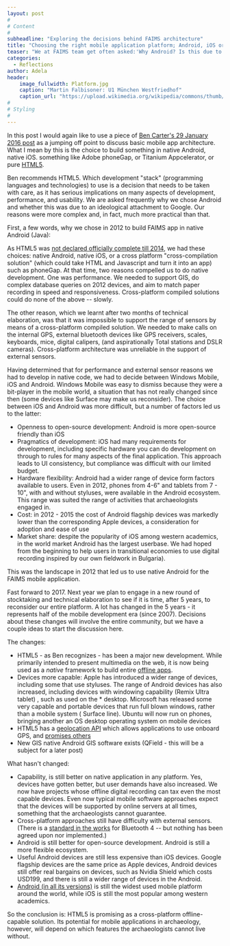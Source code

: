 ```yaml
---
layout: post
#
# Content
#
subheadline: "Exploring the decisions behind FAIMS architecture"
title: "Choosing the right mobile application platform; Android, iOS or cross-platform?"
teaser: "We at FAIMS team get often asked:'Why Android? Is this due to some ideological attachment to Google?' Not quite. Our reasons were more complex and much more practical than that."
categories:
  - Reflections
author: Adela
header:
    image_fullwidth: Platform.jpg
    caption: "Martin Falbisoner: U1 München Westfriedhof"
    caption_url: "https://upload.wikimedia.org/wikipedia/commons/thumb/3/31/Westfriedhof_zentral.JPG/1200px-Westfriedhof_zentral.JPG"
#
# Styling
#
---
```

In this post I would again like to use a piece of [Ben Carter's 29 January 2016 post](http://commons.digitalarchaeology.msu.edu/digitaldatacollection/2016/01/29/new-version-of-a-robust-open-flexible-and-offline-digital-data-collection-in-the-field/) as a jumping off point to discuss basic mobile app architecture. What I mean by this is the choice to build something in native Android, native iOS. something like Adobe phoneGap, or Titanium Appcelerator, or pure [HTML5](https://en.wikipedia.org/wiki/HTML5). 

Ben recommends HTML5. Which development "stack" (programming languages and technologies) to use is a decision that needs to be taken with care, as it has serious implications on many aspects of development, performance, and usability. We are asked frequently why we chose Android and whether this was due to an ideological attachment to Google. Our reasons were more complex and, in fact, much more practical than that.

First, a few words, why we chose in 2012 to build FAIMS app in native Android (Java):

As HTML5 was [not declared officially complete till 2014](http://motherboard.vice.com/blog/html5-is-quietly-changing-the-landscape),  we had these choices: native Android, native iOS, or a cross platform "cross-compilation solution" (which could take HTML and Javascript and turn it into an app) such as phoneGap. At that time, two reasons compelled us to do native development. One was performance. We needed to support GIS, do complex database queries on 2012 devices, and aim to match paper recording in speed and responsiveness. Cross-platform compiled solutions could do none of the above -- slowly.

The other reason, which we learnt after two months of technical elaboration, was that it was impossible to support the range of sensors by means of a cross-platform compiled solution.  We needed to make calls on the internal GPS, external bluetooth devices like GPS receivers, scales, keyboards, mice, digital calipers, (and aspirationally Total stations and DSLR cameras). Cross-platform architecture was unreliable in the support of external sensors.

Having determined that for performance and external sensor reasons we had to develop in native code, we had to decide between Windows Mobile, iOS and Android. Windows Mobile was easy to dismiss because they were a bit-player in the mobile world, a situation that has not really changed since then (some devices like Surface may make us reconsider). The choice between iOS and Android was more difficult, but a number of factors led us to the latter:

* Openness to open-source development: Android is more open-source friendly than iOS
* Pragmatics of development: iOS had many requirements for development, including specific hardware you can do development on through to rules for many aspects of the final application. This approach leads to UI consistency, but compliance was difficult with our limited budget.
* Hardware flexibility: Android had a wider range of device form factors available to users. Even in 2012, phones from 4-6" and tablets from 7 - 10", with and without styluses, were available in the Android ecosystem. This range was suited the range of activities that archaeologists engaged in.
* Cost: in 2012 - 2015 the cost of Android flagship devices was markedly lower than the corresponding Apple devices, a consideration for adoption and ease of use
* Market share: despite the popularity of iOS among western academics, in the world market Android has the largest userbase. We had hoped from the beginning to help users in transitional economies to use digital recording inspired by our own fieldwork in Bulgaria).

This was the landscape in 2012 that led us to use native Android for the FAIMS mobile application.

Fast forward to 2017. Next year we plan to engage in a new round of stocktaking and technical elaboration to see if it is time, after 5 years, to reconsider our entire platform. A lot has changed in the 5 years - it represents half of the mobile development era (since 2007). Decisions about these changes will involve the entire community, but we have a couple ideas to start the discussion here. 

The changes:
 
* HTML5 - as Ben recognizes - has been a major new development. While primarily intended to present multimedia on the web, it is now being used as a *native* framework to build entire [offline apps](http://motherboard.vice.com/blog/html5-is-quietly-changing-the-landscape).
* Devices more capable: Apple has introduced a wider range of devices, including some that use styluses. The range of Android devices has also increased, including devices with windowing capability (Remix Ultra tablet) , such as used on the * desktop. Microsoft has released some very capable and portable devices that run full blown windows, rather than a mobile system ( Surface line). Ubuntu will now run on phones, bringing another an OS desktop operating system on mobile devices
* HTML5 has a [geolocation API](http://geospatialtraining.com/introduction-to-the-html5-geolocation-api/) which allows applications to use onboard GPS,  and [promises others](http://blog.teamtreehouse.com/exploring-javascript-device-apis)
* New GIS native Android GIS software exists (QField - this will be a subject for a later post)

What hasn't changed:

* Capability, is still better on native application in any platform. Yes, devices have gotten better, but user demands have also increased. We now have projects whose offline digital recording can tax even the most capable devices. Even now typical mobile software approaches expect that the devices will be supported by online servers at all times, something that the archaeologists cannot guarantee.
* Cross-platform approaches still have difficulty with external sensors. (There is a [standard in the works](https://developers.google.com/web/updates/2015/07/interact-with-ble-devices-on-the-web?hl=en) for Bluetooth 4 -- but nothing has been agreed upon nor implemented.)
* Android is still better for open-source development. Android is still a more flexible ecosystem.
* Useful Android devices are still less expensive than iOS devices. Google flagship devices are the same price as Apple devices, Android devices still offer real bargains on devices, such as Nvidia Shield which costs USD199, and there is still a wider range of devices in the Android.
* [Android (in all its versions)](https://www.netmarketshare.com/operating-system-market-share.aspx?qprid=10&qpcustomd=1) is still the widest used mobile platform around the world, while iOS is still the most popular among western academics.

So the conclusion is: HTML5 is promising as a cross-platform offline-capable solution. Its potential for mobile applications in archaeology, however, will depend on which features the archaeologists cannot live without. 









